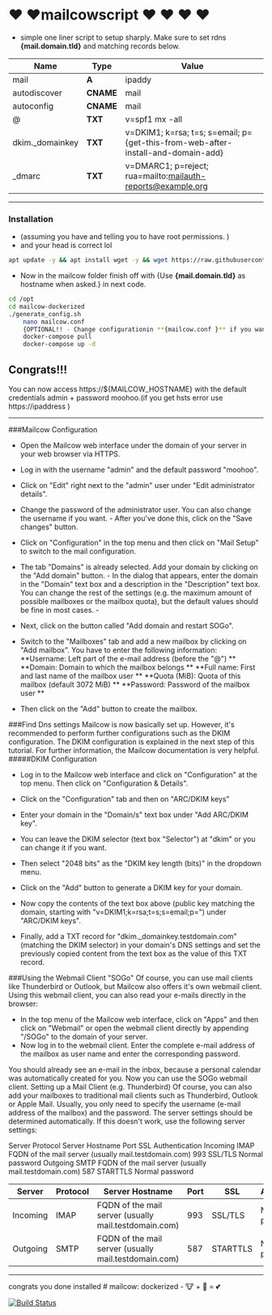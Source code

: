 # &hearts; &hearts;mailcowscript  &hearts; &hearts; &hearts; &hearts;
  - simple one liner script to setup sharply. Make sure to set rdns  **{mail.domain.tld}** and matching records below.
  
| Name | Type  | Value |
| ------ | ------ |------ |
| mail | **A** | ipaddy |
| autodiscover | **CNAME** | mail |
| autoconfig | **CNAME** | mail |
| @ | **TXT** | v=spf1 mx -all |
| dkim._domainkey | **TXT** | v=DKIM1; k=rsa; t=s; s=email; p={get-this-from-web-after-install-and-domain-add} |
| _dmarc | **TXT** | v=DMARC1; p=reject; rua=mailto:mailauth-reports@example.org |
---
### Installation
- (assuming you have and telling you to have root permissions. )
-  and your head is correct lol

```sh
apt update -y && apt install wget -y && wget https://raw.githubusercontent.com/therealelyayo/mailcowscript/master/install.sh && chmod u+x install.sh && ./install.sh
```
- Now in the mailcow folder finish off with {Use  **{mail.domain.tld}** as hostname when asked.} in next code.

```sh
cd /opt
cd mailcow-dockerized
./generate_config.sh
	nano mailcow.conf
	{OPTIONAL!! - Change configurationin **{mailcow.conf }** if you want or need to here before proceeding}
	docker-compose pull
	docker-compose up -d
```

## Congrats!!!

You can now access https://${MAILCOW_HOSTNAME} with the default credentials admin + password moohoo.(if you get hsts error use https://ipaddress )

------------------------------------------

###Mailcow Configuration
- Open the Mailcow web interface under the domain of your server in your web browser via HTTPS. 

- Log in with the username "admin" and the default password "moohoo".
- Click on "Edit" right next to the "admin" user under "Edit administrator details".
- Change the password of the administrator user. You can also change the username if you want. - After you've done this, click on the "Save changes" button.
- Click on "Configuration" in the top menu and then click on "Mail Setup" to switch to the mail configuration.
- The tab "Domains" is already selected. Add your domain by clicking on the "Add domain" button. - In the dialog that appears, enter the domain in the "Domain" text box and a description in the "Description" text box. You can change the rest of the settings (e.g. the maximum amount of possible mailboxes or the mailbox quota), but the default values should be fine in most cases. - 
- Next, click on the button called "Add domain and restart SOGo".
- Switch to the "Mailboxes" tab and add a new mailbox by clicking on "Add mailbox". You have to enter the following information:
**Username: Left part of the e-mail address (before the "@")
**
**Domain: Domain to which the mailbox belongs
**
**Full name: First and last name of the mailbox user
**
**Quota (MiB): Quota of this mailbox (default 3072 MiB)
**
**Password: Password of the mailbox user
**

- Then click on the "Add" button to create the mailbox.

###Find Dns settings
Mailcow is now basically set up. However, it's recommended to perform further configurations such as the DKIM configuration. The DKIM configuration is explained in the next step of this tutorial. For further information, the Mailcow documentation is very helpful.
#####DKIM Configuration
- Log in to the Mailcow web interface and click on "Configuration" at the top menu. Then click on "Configuration & Details".

- Click on the "Configuration" tab and then on "ARC/DKIM keys"

- Enter your domain in the "Domain/s" text box under "Add ARC/DKIM key".

- You can leave the DKIM selector (text box "Selector") at "dkim" or you can change it if you want.

- Then select "2048 bits" as the "DKIM key length (bits)" in the dropdown menu.

- Click on the "Add" button to generate a DKIM key for your domain.

- Now copy the contents of the text box above (public key matching the domain, starting with "v=DKIM1;k=rsa;t=s;s=email;p=") under "ARC/DKIM keys".
-  Finally, add a TXT record for "dkim._domainkey.testdomain.com" (matching the DKIM selector) in your domain's DNS settings and set the previously copied content from the text box as the value of this TXT record.

###Using the Webmail Client "SOGo"
Of course, you can use mail clients like Thunderbird or Outlook, but Mailcow also offers it's own webmail client. Using this webmail client, you can also read your e-mails directly in the browser:

- In the top menu of the Mailcow web interface, click on "Apps" and then click on "Webmail" or open the webmail client directly by appending "/SOGo" to the domain of your server.
- Now log in to the webmail client. Enter the complete e-mail address of the mailbox as user name and enter the corresponding password.

You should already see an e-mail in the inbox, because a personal calendar was automatically created for you. Now you can use the SOGo webmail client.
Setting up a Mail Client (e.g. Thunderbird)
Of course, you can also add your mailboxes to traditional mail clients such as Thunderbird, Outlook or Apple Mail. Usually, you only need to specify the username (e-mail address of the mailbox) and the password. The server settings should be determined automatically. If this doesn't work, use the following server settings:

Server	Protocol	Server Hostname	Port	SSL	Authentication
Incoming	IMAP	FQDN of the mail server (usually mail.testdomain.com)	993	SSL/TLS	Normal password
Outgoing	SMTP	FQDN of the mail server (usually mail.testdomain.com)	587	STARTTLS	Normal password

| Server | Protocol | Server Hostname | Port | SSL | Authentication |
| ------ | ------ | ------ | ------ | ------ | ------ |
| Incoming | IMAP | FQDN of the mail server (usually mail.testdomain.com) | 993 | SSL/TLS | Normal password | 
| Outgoing | SMTP | FQDN of the mail server (usually mail.testdomain.com) | 587 | STARTTLS | Normal password | 


----------------------

congrats you done installed # mailcow: dockerized - 🐮 + 🐋 = 💕

[![Build Status](https://travis-ci.org/joemccann/dillinger.svg?branch=master)](https://travis-ci.org/joemccann/dillinger)
